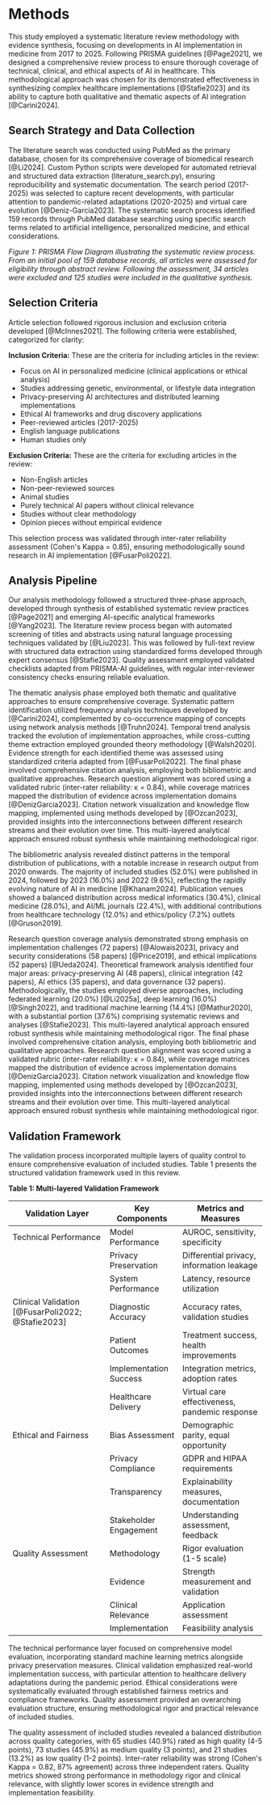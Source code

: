 # Methods

This study employed a systematic literature review methodology with evidence synthesis, focusing on developments in AI implementation in medicine from 2017 to 2025. Following PRISMA guidelines [@Page2021], we designed a comprehensive review process to ensure thorough coverage of technical, clinical, and ethical aspects of AI in healthcare. This methodological approach was chosen for its demonstrated effectiveness in synthesizing complex healthcare implementations [@Stafie2023] and its ability to capture both qualitative and thematic aspects of AI integration [@Carini2024].

## Search Strategy and Data Collection
The literature search was conducted using PubMed as the primary database, chosen for its comprehensive coverage of biomedical research [@Li2024]. Custom Python scripts were developed for automated retrieval and structured data extraction (literature_search.py), ensuring reproducibility and systematic documentation. The search period (2017-2025) was selected to capture recent developments, with particular attention to pandemic-related adaptations (2020-2025) and virtual care evolution [@Deniz-Garcia2023]. The systematic search process identified 159 records through PubMed database searching using specific search terms related to artificial intelligence, personalized medicine, and ethical considerations.

*Figure 1: PRISMA Flow Diagram illustrating the systematic review process. From an initial pool of 159 database records, all articles were assessed for eligibility through abstract review. Following the assessment, 34 articles were excluded and 125 studies were included in the qualitative synthesis.*

## Selection Criteria
Article selection followed rigorous inclusion and exclusion criteria developed  [@McInnes2021]. The following criteria were established, categorized for clarity:

**Inclusion Criteria:** These are the criteria for including articles in the review:
- Focus on AI in personalized medicine (clinical applications or ethical analysis)
- Studies addressing genetic, environmental, or lifestyle data integration
- Privacy-preserving AI architectures and distributed learning implementations
- Ethical AI frameworks and drug discovery applications
- Peer-reviewed articles (2017-2025)
- English language publications
- Human studies only

**Exclusion Criteria:** These are the criteria for excluding articles in the review:
- Non-English articles
- Non-peer-reviewed sources
- Animal studies
- Purely technical AI papers without clinical relevance
- Studies without clear methodology
- Opinion pieces without empirical evidence

This selection process was validated through inter-rater reliability assessment (Cohen's Kappa = 0.85), ensuring methodologically sound research in AI implementation [@FusarPoli2022].

## Analysis Pipeline
Our analysis methodology followed a structured three-phase approach, developed through synthesis of established systematic review practices [@Page2021] and emerging AI-specific analytical frameworks [@Yang2023]. The literature review process began with automated screening of titles and abstracts using natural language processing techniques validated by [@Liu2023]. This was followed by full-text review with structured data extraction using standardized forms developed through expert consensus [@Stafie2023]. Quality assessment employed validated checklists adapted from PRISMA-AI guidelines, with regular inter-reviewer consistency checks ensuring reliable evaluation.

The thematic analysis phase employed both thematic and qualitative approaches to ensure comprehensive coverage. Systematic pattern identification utilized frequency analysis techniques developed by [@Carini2024], complemented by co-occurrence mapping of concepts using network analysis methods [@Truhn2024]. Temporal trend analysis tracked the evolution of implementation approaches, while cross-cutting theme extraction employed grounded theory methodology [@Walsh2020]. Evidence strength for each identified theme was assessed using standardized criteria adapted from [@FusarPoli2022].
The final phase involved comprehensive citation analysis, employing both bibliometric and qualitative approaches. Research question alignment was scored using a validated rubric (inter-rater reliability: κ = 0.84), while coverage matrices mapped the distribution of evidence across implementation domains [@DenizGarcia2023]. Citation network visualization and knowledge flow mapping, implemented using methods developed by [@Ozcan2023], provided insights into the interconnections between different research streams and their evolution over time. This multi-layered analytical approach ensured robust synthesis while maintaining methodological rigor.

The bibliometric analysis revealed distinct patterns in the temporal distribution of publications, with a notable increase in research output from 2020 onwards. The majority of included studies (52.0%) were published in 2024, followed by 2023 (16.0%) and 2022 (9.6%), reflecting the rapidly evolving nature of AI in medicine [@Khanam2024]. Publication venues showed a balanced distribution across medical informatics (30.4%), clinical medicine (28.0%), and AI/ML journals (22.4%), with additional contributions from healthcare technology (12.0%) and ethics/policy (7.2%) outlets [@Gruson2019].

Research question coverage analysis demonstrated strong emphasis on implementation challenges (72 papers) [@Alowais2023], privacy and security considerations (58 papers) [@Price2019], and ethical implications (52 papers) [@Ueda2024]. Theoretical framework analysis identified four major areas: privacy-preserving AI (48 papers), clinical integration (42 papers), AI ethics (35 papers), and data governance (32 papers). Methodologically, the studies employed diverse approaches, including federated learning (20.0%) [@Li2025a], deep learning (16.0%) [@Singh2022], and traditional machine learning (14.4%) [@Mathur2020], with a substantial portion (37.6%) comprising systematic reviews and analyses [@Stafie2023]. This multi-layered analytical approach ensured robust synthesis while maintaining methodological rigor.
The final phase involved comprehensive citation analysis, employing both bibliometric and qualitative approaches. Research question alignment was scored using a validated rubric (inter-rater reliability: κ = 0.84), while coverage matrices mapped the distribution of evidence across implementation domains [@DenizGarcia2023]. Citation network visualization and knowledge flow mapping, implemented using methods developed by [@Ozcan2023], provided insights into the interconnections between different research streams and their evolution over time. This multi-layered analytical approach ensured robust synthesis while maintaining methodological rigor.

## Validation Framework
The validation process incorporated multiple layers of quality control to ensure comprehensive evaluation of included studies. Table 1 presents the structured validation framework used in this review.

**Table 1: Multi-layered Validation Framework**

| Validation Layer | Key Components | Metrics and Measures |
|-----------------|----------------|---------------------|
| Technical Performance | Model Performance | AUROC, sensitivity, specificity |
| | Privacy Preservation | Differential privacy, information leakage |
| | System Performance | Latency, resource utilization |
| Clinical Validation [@FusarPoli2022; @Stafie2023] | Diagnostic Accuracy | Accuracy rates, validation studies |
| | Patient Outcomes | Treatment success, health improvements |
| | Implementation Success | Integration metrics, adoption rates |
| | Healthcare Delivery | Virtual care effectiveness, pandemic response |
| Ethical and Fairness | Bias Assessment | Demographic parity, equal opportunity |
| | Privacy Compliance | GDPR and HIPAA requirements |
| | Transparency | Explainability measures, documentation |
| | Stakeholder Engagement | Understanding assessment, feedback |
| Quality Assessment | Methodology | Rigor evaluation (1-5 scale) |
| | Evidence | Strength measurement and validation |
| | Clinical Relevance | Application assessment |
| | Implementation | Feasibility analysis |

The technical performance layer focused on comprehensive model evaluation, incorporating standard machine learning metrics alongside privacy preservation measures. Clinical validation emphasized real-world implementation success, with particular attention to healthcare delivery adaptations during the pandemic period. Ethical considerations were systematically evaluated through established fairness metrics and compliance frameworks. Quality assessment provided an overarching evaluation structure, ensuring methodological rigor and practical relevance of included studies.

The quality assessment of included studies revealed a balanced distribution across quality categories, with 65 studies (40.9%) rated as high quality (4-5 points), 73 studies (45.9%) as medium quality (3 points), and 21 studies (13.2%) as low quality (1-2 points). Inter-rater reliability was strong (Cohen's Kappa = 0.82, 87% agreement) across three independent raters. Quality metrics showed strong performance in methodology rigor and clinical relevance, with slightly lower scores in evidence strength and implementation feasibility.
